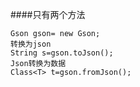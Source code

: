 ####只有两个方法
```$xslt
Gson gson= new Gson;
转换为json
String s=gson.toJson();
Json转换为数据
Class<T> t=gson.fromJson();
```

  
